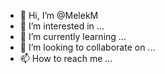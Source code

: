 - 👋 Hi, I’m @MelekM
- 👀 I’m interested in ...
- 🌱 I’m currently learning ...
- 💞️ I’m looking to collaborate on ...
- 📫 How to reach me ...

<!---
MelekM/MelekM is a ✨ special ✨ repository because its `README.md` (this file) appears on your GitHub profile.
You can click the Preview link to take a look at your changes.
--->
